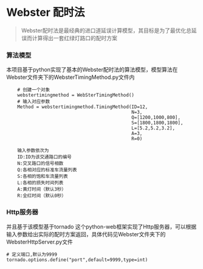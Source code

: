 # Webster 配时法
> Webster配时法是最经典的进口道延误计算模型，其目标是为了最优化总延误而计算得出一套红绿灯路口的配时方案
### 算法模型
本项目基于python实现了基本的Webster配时法的算法模型，模型算法在Webster文件夹下的WebsterTimingMethod.py文件内  

```buildoutcfg
    # 创建一个对象  
    webstertimingmethod = WebSterTimingMethod()
    # 输入对应参数
    Method = webstertimingmethod.TimingMethod(ID=12,
                                              N=3,
                                              Q=[1200,1000,800],
                                              S=[1800,1800,1800],
                                              L=[5.2,5.2,3.2],
                                              A=3,
                                              R=0)
    
    输入参数依次为
    ID:ID为该交通路口的编号
    N:交叉路口的信号相数
    Q:各相对应的标准车流量列表
    S:各相的饱和车流量列表
    L:各相的损失时间列表
    A:黄灯时间（默认3秒）
    R:全红时间（默认0秒）
```

### Http服务器
并且基于该模型基于tornado 这个python-web框架实现了Http服务器，可以根据输入参数给出实际的配时方案返回，具体代码见Webster文件夹下的WebsterHttpServer.py文件

```buildoutcfg
# 定义端口,默认为9999
tornado.options.define("port",default=9999,type=int)
```